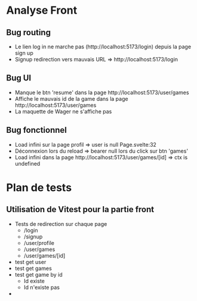 # Analyse Front

## Bug routing

- Le lien log in ne marche pas (http://localhost:5173/login) depuis la page sign up
- Signup redirection vers mauvais URL => http://localhost:5173/login

## Bug UI

- Manque le btn 'resume' dans la page http://localhost:5173/user/games
- Affiche le mauvais id de la game dans la page http://localhost:5173/user/games
- La maquette de Wager ne s'affiche pas

## Bug fonctionnel

- Load infini sur la page profil => user is null Page.svelte:32
- Déconnexion lors du reload => bearer null lors du click sur btn 'games'
- Load infini dans la page http://localhost:5173/user/games/[id] => ctx is undefined


# Plan de tests

## Utilisation de Vitest pour la partie front

- Tests de redirection sur chaque page
  - /login 
  - /signup
  - /user/profile
  - /user/games
  - /user/games/[id]
- test get user
- test get games
- test get game by id
  - Id existe
  - Id n'existe pas
- 